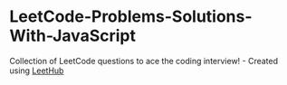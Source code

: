 # LeetCode-Problems-Solutions-With-JavaScript
Collection of LeetCode questions to ace the coding interview! - Created using [LeetHub](https://github.com/QasimWani/LeetHub)
